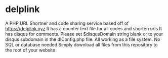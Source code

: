 # delplink
A PHP URL Shortner and code sharing service based off of https://delplink.xyz
It has a counter text file for all codes and shorten urls
It has disqus for comments. Please set $disqusDomain string blank or to your disqus subdomain in the dlConfig.php file.
All working as a file system. No SQL or database needed
Simply download all files from this repository to the root of your website
